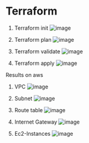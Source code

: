 # Terraform
1. Terraform init
![image](https://github.com/Bhavanam0506/Terraform/assets/92242002/64b4184a-3804-47d1-bb34-9348b0ed1641)

2. Terraform plan
![image](https://github.com/Bhavanam0506/Terraform/assets/92242002/081dc01c-b149-4fbd-aeba-aa934f95b3da)


3. Terraform validate
![image](https://github.com/Bhavanam0506/Terraform/assets/92242002/f301f1df-535c-4132-ac54-f6b4c7021f4f)


4. Terraform apply
![image](https://github.com/Bhavanam0506/Terraform/assets/92242002/deb3c5f2-a9ee-4b07-adca-a65da4162f3f)

Results on aws
1. VPC
![image](https://github.com/Bhavanam0506/Terraform/assets/92242002/534dd347-e34d-42a9-8b42-0d9edd84744d)


2. Subnet
![image](https://github.com/Bhavanam0506/Terraform/assets/92242002/79428a4e-73ef-4903-b526-d6028b55906d)


3. Route table
![image](https://github.com/Bhavanam0506/Terraform/assets/92242002/76bf932a-1ce8-44b8-b888-6babd345ac81)


4. Internet Gateway
![image](https://github.com/Bhavanam0506/Terraform/assets/92242002/ccd4fad5-1147-4c5e-902f-998dac033b82)


5. Ec2-Instances
![image](https://github.com/Bhavanam0506/Terraform/assets/92242002/21a42799-164f-4d8f-a30d-af6dfe9a567e)

